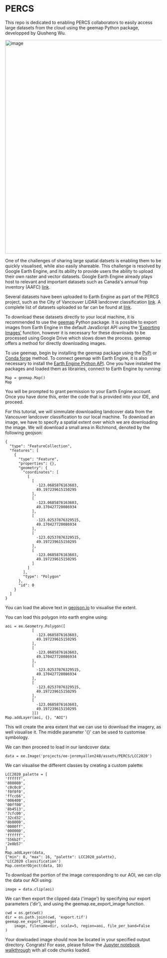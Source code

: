 # PERCS
This repo is dedicated to enabling PERCS collaborators to easily access large datasets from the cloud using the geemap Python package, developped by Qiusheng Wu. 

<img width="688" alt="image" src="https://github.com/user-attachments/assets/89aed623-e40d-4ecf-b23c-5ad95a7fc907">

One of the challenges of sharing large spatial datsets is enabling them to be quickly visualised, while also easily shareable. This challenge is resolved by Google Earth Engine, and its ability to provide users the ability to upload their own raster and vector datasets. Google Earth Engine already plays host to relevant and important datasets such as Canada's annual frop inventory (AAFC) [link](https://code.earthengine.google.com/57b199c38650b51880cd884924fc62f4).

Several datasets have been uploaded to Earth Engine as part of the PERCS project, such as the City of Vancouver LiDAR landcover classification [link](https://code.earthengine.google.com/7adc53caba6f66b68c6d2ca5f8615409). A complete list of datasets uploaded so far can be found at [link](https://docs.google.com/spreadsheets/d/1_QopU1qFSOyDjQoQF8TCHs9Qjxr3jFTy-ueFWEWFIis/edit?usp=sharing). 

To download these datasets directly to your local machine, it is recommended to use the [geemap](https://docs.google.com/spreadsheets/d/1_QopU1qFSOyDjQoQF8TCHs9Qjxr3jFTy-ueFWEWFIis/edit?usp=sharing) Python package. It is possible to export images from Earth Engine in the default JavaScript API using the ['Exporting Images'](https://developers.google.com/earth-engine/guides/exporting_images) function, however it is necessary for these downloads to be processed using Google Drive which slows down the process. geemap offers a method for directly downloading images. 

To use geemap, begin by installing the geemap package using the [PyPi](https://pypi.org/project/geemap) or [Conda forge](https://anaconda.org/conda-forge/geemap) method. To connect geemap with Earth Engine, it is also necessary to install the [Earth Engine Python API](https://developers.google.com/earth-engine/guides/python_install). One you have installed the packages and loaded them as librairies, connect to Earth Engine by running:

```
Map = geemap.Map()
Map
```
You will be prompted to grant permission to your Earth Engine account. Once you have done this, enter the code that is provided into your IDE, and proceed. 

For this tutorial, we will simmulate downloading landcover data from the Vancouver landcover classification to our local machine. To download an image, we have to specify a spatial extent over which we are downloading the image. We will download a small area in Richmond, denoted by the following geojson:
```
{
  "type": "FeatureCollection",
  "features": [
    {
      "type": "Feature",
      "properties": {},
      "geometry": {
        "coordinates": [
          [
            [
              -123.0685876163603,
              49.197239615150295
            ],
            [
              -123.0685876163603,
              49.170427720086934
            ],
            [
              -123.02537876329515,
              49.170427720086934
            ],
            [
              -123.02537876329515,
              49.197239615150295
            ],
            [
              -123.0685876163603,
              49.197239615150295
            ]
          ]
        ],
        "type": "Polygon"
      },
      "id": 0
    }
  ]
}
```
You can load the above text in [geojson.io](https://geojson.io/#map=12.79/49.17904/-123.04251) to visualise the extent. 

You can load this polygon into earth engine using:
```
aoi = ee.Geometry.Polygon([
            [
              -123.0685876163603,
              49.197239615150295
            ],
            [
              -123.0685876163603,
              49.170427720086934
            ],
            [
              -123.02537876329515,
              49.170427720086934
            ],
            [
              -123.02537876329515,
              49.197239615150295
            ],
            [
              -123.0685876163603,
              49.197239615150295
            ]])
Map.addLayer(aoi, {}, "AOI")
```
This will create the area extent that we can use to download the imagery, as well visualise it. The middle parameter '{}' can be used to customise symbology. 

We can then proceed to load in our landcover data:
```
data = ee.Image('projects/ee-jeremyallen248/assets/PERCS/LCC2020')
```
We can visualise the different classes by creating a custom palette:
```
LCC2020_palette = [
'ffffff', 
'808080', 
'c0c0c0', 
'f0f0f0', 
'ffcc66', 
'006400', 
'00ff00', 
'8b4513', 
'7cfc00', 
'32cd32', 
'8b0000', 
'0000ff', 
'000000', 
'ffffff', 
'556b2f', 
'2e8b57'  
]
Map.addLayer(data,
{"min": 0, "max": 16, "palette": LCC2020_palette},
'LCC2020 classification')
Map.centerObject(data, 10)
```
To download the portion of the image corresponding to our AOI, we can clip the data our AOI using:
```
image = data.clip(aoi)
```

We can then export the clipped data ('image') by specifying our export parameters ('dir'), and using the geemap.ee_export_image function. 
```
cwd = os.getcwd()
dir = os.path.join(cwd, 'export.tif')
geemap.ee_export_image(
    image, filename=dir, scale=5, region=aoi, file_per_band=False
)
```
Your dowloaded image should now be located in your specified output directory. Congrats! 
For ease, please follow the [Jupyter notebook walkthrough](https://github.com/landandliveslab/PERCS/blob/main/geemap_download_tutorial.ipynb) with all code chunks loaded.




